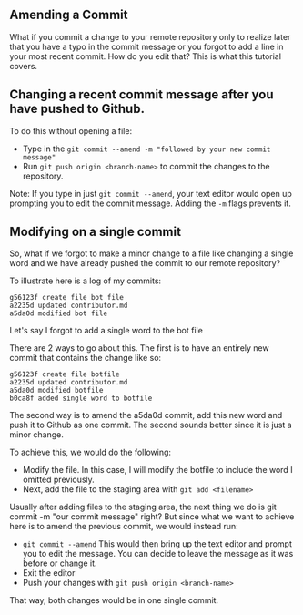 ## Amending a Commit

What if you commit a change to your remote repository only to realize later that you have a typo in the commit message or you forgot to add a line in your most recent commit.
How do you edit that? This is what this tutorial covers.

## Changing a recent commit message after you have pushed to Github.
To do this without opening a file:
*   Type in the ```git commit --amend -m "followed by your new commit message"```
*   Run ```git push origin <branch-name>``` to commit the changes to the repository.

Note: If you type in just ```git commit --amend```, your text editor would open up prompting you to edit the commit message.
Adding the ``-m`` flags prevents it.

## Modifying on a single commit

So, what if we forgot to make a minor change to a file like changing a single word and we have already pushed the commit to our remote repository?

To illustrate here is a log of my commits:
```
g56123f create file bot file
a2235d updated contributor.md
a5da0d modified bot file
```
Let's say I forgot to add a single word to the bot file

There are 2 ways to go about this. The first is to have an entirely new commit that contains the change like so:
```
g56123f create file botfile
a2235d updated contributor.md
a5da0d modified botfile
b0ca8f added single word to botfile
```
The second way is to amend the a5da0d commit, add this new word and  push it to Github as one commit.
The second sounds better since it is just a minor change.

To achieve this, we would do the following:
*   Modify the file. In this case, I will modify the botfile to include the word I omitted previously.
*   Next, add the file to the staging area with ```git add <filename>```

Usually after adding files to the staging area, the next thing we do is git commit -m "our commit message" right?
But since what we want to achieve here is to amend the previous commit, we would instead run:

* ```git commit --amend```
 This would then bring up the text editor and prompt you to edit the message. You can decide to leave the message as it was before or change it.
* Exit the editor
* Push your changes with ```git push origin <branch-name>```

That way, both changes would be in one single commit.
